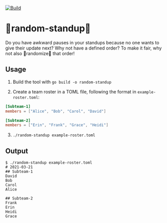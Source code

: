 [![Build](https://github.com/jidicula/random-standup/actions/workflows/build.yml/badge.svg)](https://github.com/jidicula/random-standup/actions/workflows/build.yml)

# 🎲random-standup🎲
Do you have awkward pauses in your standups because no one wants to give their
update next? Why not have a defined order? To make it fair, why not also
🎲randomize🎲 that order!

## Usage

1. Build the tool with `go build -o random-standup`

2. Create a team roster in a TOML file, following the format in
`example-roster.toml`:
```toml
[Subteam-1]
members = ["Alice", "Bob", "Carol", "David"]

[Subteam-2]
members = ["Erin", "Frank", "Grace", "Heidi"]
```

3. `./random-standup example-roster.toml`

## Output
```
$ ./random-standup example-roster.toml
# 2021-03-21
## Subteam-1
David
Bob
Carol
Alice

## Subteam-2
Frank
Erin
Heidi
Grace
```
